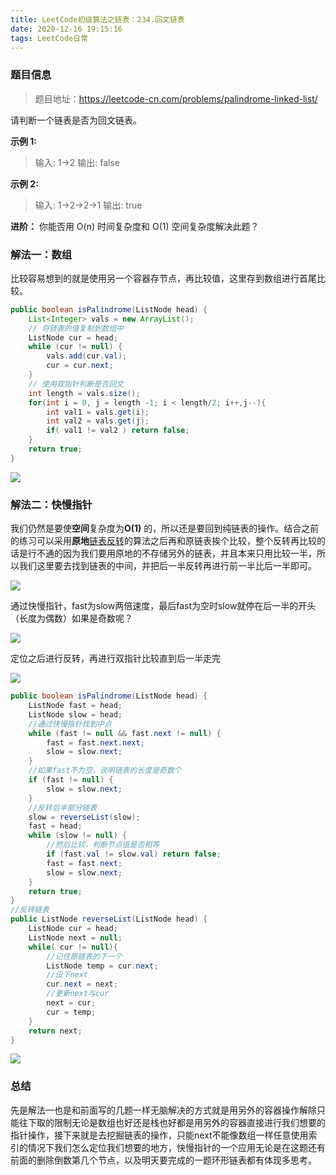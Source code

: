 ```yaml
---
title: LeetCode初级算法之链表：234.回文链表
date: 2020-12-16 19:15:16
tags: LeetCode日常
---
```


### 题目信息

> 题目地址：https://leetcode-cn.com/problems/palindrome-linked-list/

请判断一个链表是否为回文链表。<!--more-->

**示例 1:**

> 输入: 1->2
> 输出: false

**示例 2:**

> 输入: 1->2->2->1
> 输出: true

**进阶：**
你能否用 O(n) 时间复杂度和 O(1) 空间复杂度解决此题？

### 解法一：数组

比较容易想到的就是使用另一个容器存节点，再比较值，这里存到数组进行首尾比较。

```java
public boolean isPalindrome(ListNode head) {
    List<Integer> vals = new ArrayList();
    // 将链表的值复制到数组中
    ListNode cur = head;
    while (cur != null) {
        vals.add(cur.val);
        cur = cur.next;
    }
    // 使用双指针判断是否回文
    int length = vals.size();
    for(int i = 0, j = length -1; i < length/2; i++,j--){
        int val1 = vals.get(i);
        int val2 = vals.get(j);
        if( val1 != val2 ) return false;
    }
    return true;
}
```

![](https://gitee-blogimage.oss-cn-beijing.aliyuncs.com/blogImage/%E5%9B%9E%E6%96%87%E9%93%BE%E8%A1%A8/j1.png)

### 解法二：快慢指针

我们仍然是要使**空间**复杂度为**O(1)** 的，所以还是要回到纯链表的操作。结合之前的练习可以采用**原地**[链表反转](http://mp.weixin.qq.com/s?__biz=MzU5OTk3NzgxNg==&mid=2247484996&idx=1&sn=5ecb70a93d2f3090a228a63079a7d189&chksm=feadfc73c9da756567686793d9e4ad9877c68e852f88bb0a0dfe09f7ecec6340f11e9251e962&scene=21#wechat_redirect)的算法之后再和原链表挨个比较，整个反转再比较的话是行不通的因为我们要用原地的不存储另外的链表，并且本来只用比较一半，所以我们这里要去找到链表的中间，并把后一半反转再进行前一半比后一半即可。

![](https://gitee-blogimage.oss-cn-beijing.aliyuncs.com/blogImage/%E5%9B%9E%E6%96%87%E9%93%BE%E8%A1%A8/1.png)

通过快慢指针，fast为slow两倍速度，最后fast为空时slow就停在后一半的开头（长度为偶数）如果是奇数呢？

![](https://gitee-blogimage.oss-cn-beijing.aliyuncs.com/blogImage/%E5%9B%9E%E6%96%87%E9%93%BE%E8%A1%A8/1.gif)

定位之后进行反转，再进行双指针比较直到后一半走完

![](https://gitee-blogimage.oss-cn-beijing.aliyuncs.com/blogImage/%E5%9B%9E%E6%96%87%E9%93%BE%E8%A1%A8/2.gif)

```java
public boolean isPalindrome(ListNode head) {
    ListNode fast = head; 
    ListNode slow = head;
    //通过快慢指针找到中点
    while (fast != null && fast.next != null) {
        fast = fast.next.next;
        slow = slow.next;
    }
    //如果fast不为空，说明链表的长度是奇数个
    if (fast != null) {
        slow = slow.next;
    }
    //反转后半部分链表
    slow = reverseList(slow);
    fast = head;
    while (slow != null) {
        //然后比较，判断节点值是否相等
        if (fast.val != slow.val) return false;
        fast = fast.next;
        slow = slow.next;
    }
    return true;
}
//反转链表
public ListNode reverseList(ListNode head) {
    ListNode cur = head;
    ListNode next = null;
    while( cur != null){
        //记住原链表的下一个
        ListNode temp = cur.next;
        //设下next
        cur.next = next;
        //更新next与cur
        next = cur;
        cur = temp;
    }
    return next;
}
```

![](https://gitee-blogimage.oss-cn-beijing.aliyuncs.com/blogImage/%E5%9B%9E%E6%96%87%E9%93%BE%E8%A1%A8/j2.png)

### 总结

先是解法一也是和前面写的几题一样无脑解决的方式就是用另外的容器操作解除只能往下取的限制无论是数组也好还是栈也好都是用另外的容器直接进行我们想要的指针操作，接下来就是去挖掘链表的操作，只能next不能像数组一样任意使用索引的情况下我们怎么定位我们想要的地方，快慢指针的一个应用无论是在这题还有前面的删除倒数第几个节点，以及明天要完成的一题环形链表都有体现多思考。